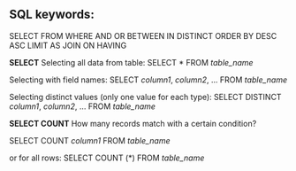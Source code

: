 ## SQL keywords:
SELECT
FROM
WHERE
AND
OR
BETWEEN
IN
DISTINCT
ORDER BY
DESC
ASC
LIMIT
AS
JOIN ON
HAVING

**SELECT**
Selecting all data from table: 
  SELECT *
  FROM *table_name*

Selecting with field names:
  SELECT *column1*, *column2*, ...
  FROM *table_name*

Selecting distinct values (only one value for each type):
  SELECT DISTINCT *column1*, *column2*, ...
  FROM *table_name*

**SELECT COUNT**
How many records match with a certain condition?

  SELECT COUNT *column1*
  FROM *table_name*

or for all rows:
  SELECT COUNT (*)
  FROM *table_name*

